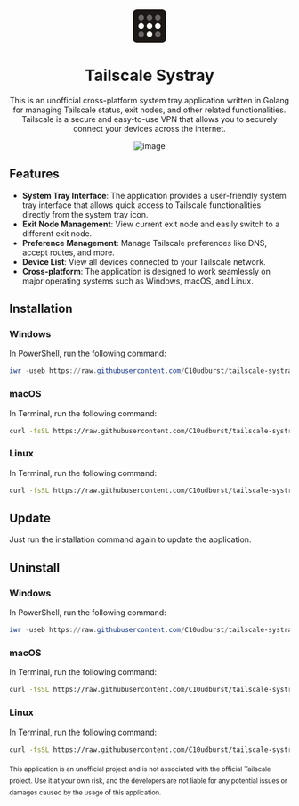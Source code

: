 <div align="center">

<img src="icons/on.png" width="60em">

# Tailscale Systray

This is an unofficial cross-platform system tray application written in Golang for managing Tailscale status, exit nodes, and other related functionalities. Tailscale is a secure and easy-to-use VPN that allows you to securely connect your devices across the internet.

![image](https://github.com/C10udburst/tailscale-systray/assets/18114966/adc69050-a320-4e3d-952b-fcf57185c8d4)

</div>

## Features

- **System Tray Interface**: The application provides a user-friendly system tray interface that allows quick access to Tailscale functionalities directly from the system tray icon.
- **Exit Node Management**: View current exit node and easily switch to a different exit node.
- **Preference Management**: Manage Tailscale preferences like DNS, accept routes, and more.
- **Device List**: View all devices connected to your Tailscale network.
- **Cross-platform**: The application is designed to work seamlessly on major operating systems such as Windows, macOS, and Linux.

## Installation

### Windows

In PowerShell, run the following command:

```powershell
iwr -useb https://raw.githubusercontent.com/C10udburst/tailscale-systray/master/install.txt | iex
```

### macOS

In Terminal, run the following command:

```bash
curl -fsSL https://raw.githubusercontent.com/C10udburst/tailscale-systray/master/install.txt | sh
```

### Linux

In Terminal, run the following command:

```bash
curl -fsSL https://raw.githubusercontent.com/C10udburst/tailscale-systray/master/install.txt | sh
```

## Update

Just run the installation command again to update the application.

## Uninstall

### Windows

In PowerShell, run the following command:

```powershell
iwr -useb https://raw.githubusercontent.com/C10udburst/tailscale-systray/master/uninstall.txt | iex
```

### macOS

In Terminal, run the following command:

```bash
curl -fsSL https://raw.githubusercontent.com/C10udburst/tailscale-systray/master/uninstall.txt | sh
```

### Linux

In Terminal, run the following command:

```bash
curl -fsSL https://raw.githubusercontent.com/C10udburst/tailscale-systray/master/uninstall.txt | sh
```

<sub>This application is an unofficial project and is not associated with the official Tailscale project. Use it at your own risk, and the developers are not liable for any potential issues or damages caused by the usage of this application.</sub>

